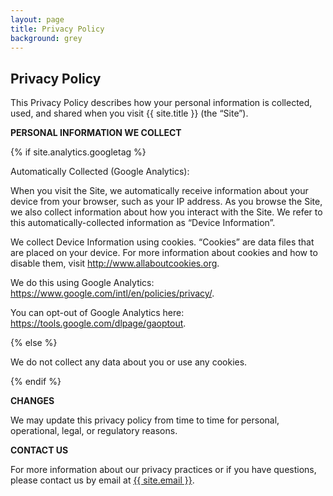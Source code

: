 ```yaml
---
layout: page
title: Privacy Policy
background: grey
---
```

<div class="col-lg-12 text-center">
	<h2 class="section-heading text-uppercase">Privacy Policy</h2>
</div>

This Privacy Policy describes how your personal information is collected, used, and shared when you visit {{ site.title }} (the “Site”).

**PERSONAL INFORMATION WE COLLECT**

{% if site.analytics.googletag %}

Automatically Collected (Google Analytics):

When you visit the Site, we automatically receive information about your device from your browser, such as your IP address. As you browse the Site, we also collect information about how you interact with the Site. We refer to this automatically-collected information as “Device Information”.

We collect Device Information using cookies. “Cookies” are data files that are placed on your device. For more information about cookies and how to disable them, visit <http://www.allaboutcookies.org>.

We do this using Google Analytics: <https://www.google.com/intl/en/policies/privacy/>.

You can opt-out of Google Analytics here: <https://tools.google.com/dlpage/gaoptout>.

{% else %}

We do not collect any data about you or use any cookies.

{% endif %}

**CHANGES**

We may update this privacy policy from time to time for personal, operational, legal, or regulatory reasons.

**CONTACT US**

For more information about our privacy practices or if you have questions, please contact us by email at <a href="mailto:{{ site.email }}">{{ site.email }}</a>.
